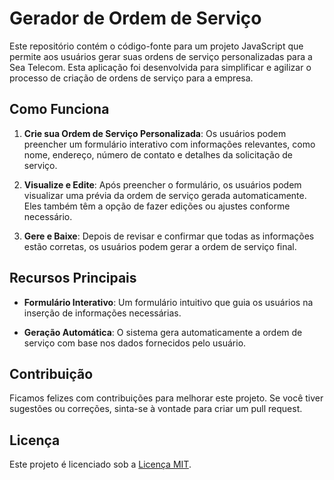 # Gerador de Ordem de Serviço

Este repositório contém o código-fonte para um projeto JavaScript que permite aos usuários gerar suas ordens de serviço personalizadas para a Sea Telecom. Esta aplicação foi desenvolvida para simplificar e agilizar o processo de criação de ordens de serviço para a empresa.

## Como Funciona

1. **Crie sua Ordem de Serviço Personalizada**: Os usuários podem preencher um formulário interativo com informações relevantes, como nome, endereço, número de contato e detalhes da solicitação de serviço.

2. **Visualize e Edite**: Após preencher o formulário, os usuários podem visualizar uma prévia da ordem de serviço gerada automaticamente. Eles também têm a opção de fazer edições ou ajustes conforme necessário.

3. **Gere e Baixe**: Depois de revisar e confirmar que todas as informações estão corretas, os usuários podem gerar a ordem de serviço final.

## Recursos Principais

- **Formulário Interativo**: Um formulário intuitivo que guia os usuários na inserção de informações necessárias.

- **Geração Automática**: O sistema gera automaticamente a ordem de serviço com base nos dados fornecidos pelo usuário.

## Contribuição

Ficamos felizes com contribuições para melhorar este projeto. Se você tiver sugestões ou correções, sinta-se à vontade para criar um pull request.

## Licença

Este projeto é licenciado sob a [Licença MIT](LICENSE).

